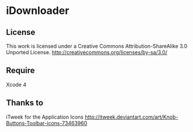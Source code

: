 iDownloader
=============


License
-------

This work is licensed under a Creative Commons Attribution-ShareAlike 3.0 Unported License.
http://creativecommons.org/licenses/by-sa/3.0/


Require
-----

Xcode 4


Thanks to
-----

iTweek for the Application Icons
http://itweek.deviantart.com/art/Knob-Buttons-Toolbar-icons-73463960


